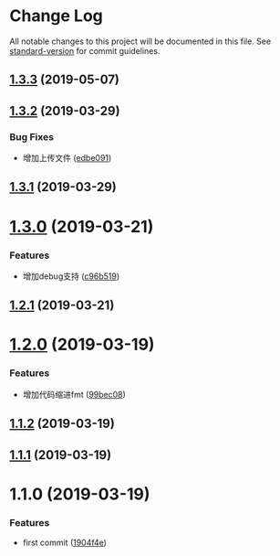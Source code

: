 # Change Log

All notable changes to this project will be documented in this file. See [standard-version](https://github.com/conventional-changelog/standard-version) for commit guidelines.

## [1.3.3](https://github.com/D6-ream/util-demo/compare/v1.3.2...v1.3.3) (2019-05-07)



## [1.3.2](https://github.com/D6-ream/util-demo/compare/v1.3.1...v1.3.2) (2019-03-29)


### Bug Fixes

* 增加上传文件 ([edbe091](https://github.com/D6-ream/util-demo/commit/edbe091))



## [1.3.1](https://github.com/D6-ream/util-demo/compare/v1.3.0...v1.3.1) (2019-03-29)



# [1.3.0](https://github.com/D6-ream/util-demo/compare/v1.2.1...v1.3.0) (2019-03-21)


### Features

* 增加debug支持 ([c96b519](https://github.com/D6-ream/util-demo/commit/c96b519))



## [1.2.1](https://github.com/D6-ream/util-demo/compare/v1.2.0...v1.2.1) (2019-03-21)



# [1.2.0](https://github.com/D6-ream/util-demo/compare/v1.1.2...v1.2.0) (2019-03-19)


### Features

* 增加代码缩进fmt ([99bec08](https://github.com/D6-ream/util-demo/commit/99bec08))



## [1.1.2](https://github.com/D6-ream/util-demo/compare/v1.1.1...v1.1.2) (2019-03-19)



## [1.1.1](https://github.com/D6-ream/util-demo/compare/v1.1.0...v1.1.1) (2019-03-19)



# 1.1.0 (2019-03-19)


### Features

* first commit ([1904f4e](https://github.com/D6-ream/util-demo/commit/1904f4e))
